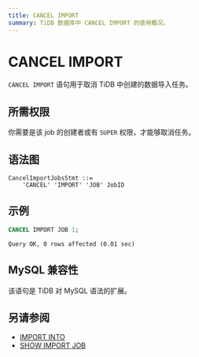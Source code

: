 ```yaml
---
title: CANCEL IMPORT
summary: TiDB 数据库中 CANCEL IMPORT 的使用概况。
---
```


# CANCEL IMPORT

`CANCEL IMPORT` 语句用于取消 TiDB 中创建的数据导入任务。

## 所需权限

你需要是该 job 的创建者或有 `SUPER` 权限，才能够取消任务。

## 语法图

```ebnf+diagram
CancelImportJobsStmt ::=
    'CANCEL' 'IMPORT' 'JOB' JobID
```

## 示例

```sql
CANCEL IMPORT JOB 1;
```

```
Query OK, 0 rows affected (0.01 sec)
```

## MySQL 兼容性

该语句是 TiDB 对 MySQL 语法的扩展。

## 另请参阅

* [IMPORT INTO](/sql-statements/sql-statement-import-into.md)
* [SHOW IMPORT JOB](/sql-statements/sql-statement-show-import-job.md)
